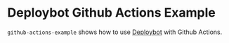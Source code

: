 # Deploybot Github Actions Example

`github-actions-example` shows how to use [Deploybot](https://deploybot.app) with Github Actions.
